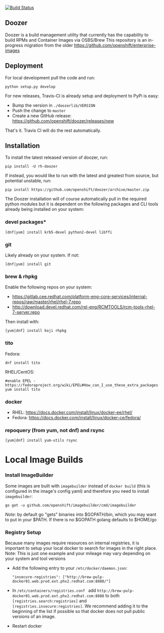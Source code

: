 [![Build Status](https://travis-ci.com/openshift/doozer.svg?branch=master)](https://travis-ci.com/openshift/doozer)

## Doozer

Doozer is a build management utility that currently has the capability to build RPMs and Container Images via OSBS/Brew
This repository is an in-progress migration from the older https://github.com/openshift/enterprise-images

## Deployment

For local development pull the code and run:

`python setup.py develop`

For new releases, Travis-CI is already setup and deployment to PyPi is easy:

- Bump the version in `./doozerlib/VERSION`
- Push the change to `master`
- Create a new GitHub release: https://github.com/openshift/doozer/releases/new

That's it. Travis CI will do the rest automatically.


## Installation

To install the latest released version of doozer, run:

```
pip install -U rh-doozer
```

If instead, you would like to run with the latest and greatest from source, but potential unstable, run:

```
pip install https://github.com/openshift/doozer/archive/master.zip
```

The Doozer installation will of course automatically pull in the required python modules but it is dependent on the following packages and CLI tools already being installed on your system:

### **devel packages***

`[dnf|yum] install krb5-devel python2-devel libffi`

### **git**

Likely already on your system. If not:

`[dnf|yum] install git`

### **brew & rhpkg**

Enable the following repos on your system:

- https://gitlab.cee.redhat.com/platform-eng-core-services/internal-repos/raw/master/rhel/rhel-7.repo
- http://download.devel.redhat.com/rel-eng/RCMTOOLS/rcm-tools-rhel-7-server.repo

Then install with:

`[yum|dnf] install koji rhpkg`


### **tito**

Fedora:

`dnf install tito`

RHEL/CentOS:
```
#enable EPEL - https://fedoraproject.org/wiki/EPEL#How_can_I_use_these_extra_packages.3F
yum install tito
```

### **docker**

- RHEL: https://docs.docker.com/install/linux/docker-ee/rhel/
- Fedora: https://docs.docker.com/install/linux/docker-ce/fedora/

### **repoquery** (from yum, not dnf) and **rsync**

`[yum|dnf] install yum-utils rsync`


# Local Image Builds

### Install ImageBuilder

Some images are built with `imagebuilder` instead of `docker build` (this is configured in the image's config yaml) and therefore you need to install `imagebuilder`:

 `go get -u github.com/openshift/imagebuilder/cmd/imagebuilder`

*Note*: by default go "gets" binaries into $GOPATH/bin, which you may want to put in your $PATH. If there is no $GOPATH golang defaults to $HOME/go

### Registry Setup

Because many images require resources on internal registries, it is important to setup your local docker to search for images in the right place.
Note: This is just one example and your mileage may vary depending on your system and tool versions

- Add the following entry to your `/etc/docker/daemon.json`:

    `"insecure-registries": ["http://brew-pulp-docker01.web.prod.ext.phx2.redhat.com:8888/"]`

- In `/etc/containers/registries.conf ` add `http://brew-pulp-docker01.web.prod.ext.phx2.redhat.com:8888` to both `[registries.search:registries]` and `[registries.insecure:registries]`. We recommend adding it to the beginning of the list if possible so that docker does not pull public versions of an image.

- Restart docker
